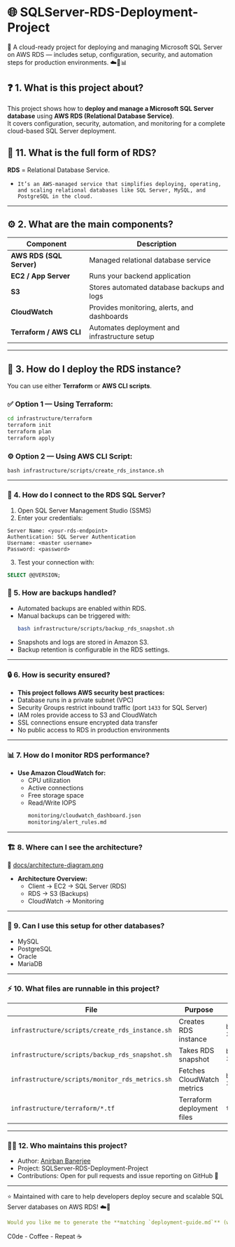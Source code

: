 # 🌐 SQLServer-RDS-Deployment-Project
🚀 A cloud-ready project for deploying and managing Microsoft SQL Server on AWS RDS — includes setup, configuration, security, and automation steps for production environments. ☁️🔐📊

## ❓ 1. What is this project about?
This project shows how to **deploy and manage a Microsoft SQL Server database** using **AWS RDS (Relational Database Service)**.  
It covers configuration, security, automation, and monitoring for a complete cloud-based SQL Server deployment.

## 🧠 11. What is the full form of RDS?
**RDS** = Relational Database Service.
- `It’s an AWS-managed service that simplifies deploying, operating, and scaling relational databases like SQL Server, MySQL, and PostgreSQL in the cloud.`

---

## ⚙️ 2. What are the main components?
| Component | Description |
|------------|-------------|
| **AWS RDS (SQL Server)** | Managed relational database service |
| **EC2 / App Server** | Runs your backend application |
| **S3** | Stores automated database backups and logs |
| **CloudWatch** | Provides monitoring, alerts, and dashboards |
| **Terraform / AWS CLI** | Automates deployment and infrastructure setup |

---

## 🚀 3. How do I deploy the RDS instance?
You can use either **Terraform** or **AWS CLI scripts**.

### ✅ Option 1 — Using Terraform:
```bash
cd infrastructure/terraform
terraform init
terraform plan
terraform apply
```

### ⚙️ Option 2 — Using AWS CLI Script:
```
bash infrastructure/scripts/create_rds_instance.sh
```
---

### 🔗 4. How do I connect to the RDS SQL Server?
1. Open SQL Server Management Studio (SSMS)
2. Enter your credentials:
```pgsql
Server Name: <your-rds-endpoint>
Authentication: SQL Server Authentication
Username: <master username>
Password: <password>
```
3. Test your connection with:
```sql
SELECT @@VERSION;
```
### 💾 5. How are backups handled?
- Automated backups are enabled within RDS.
- Manual backups can be triggered with:
  ```bash
  bash infrastructure/scripts/backup_rds_snapshot.sh
  ```
- Snapshots and logs are stored in Amazon S3.
- Backup retention is configurable in the RDS settings.

---

### 🔒 6. How is security ensured?
* **This project follows AWS security best practices:**
* Database runs in a private subnet (VPC)
* Security Groups restrict inbound traffic (port `1433` for SQL Server)
* IAM roles provide access to S3 and CloudWatch
* SSL connections ensure encrypted data transfer
* No public access to RDS in production environments

---

### 📊 7. How do I monitor RDS performance?
* **Use Amazon CloudWatch for:**
    - CPU utilization
    - Active connections
    - Free storage space
    - Read/Write IOPS
      ```bash
      monitoring/cloudwatch_dashboard.json
      monitoring/alert_rules.md
      ```

---

### 🏗️ 8. Where can I see the architecture?
📁 [docs/architecture-diagram.png](https://github.com/anirbanbanerjee07/SQLServer-RDS-Deployment-Project/blob/main/docs/architecture-diagram.png)
* **Architecture Overview:**
  - Client → EC2 → SQL Server (RDS)
  - RDS → S3 (Backups)
  - CloudWatch → Monitoring

---

### 🧩 9. Can I use this setup for other databases?
- MySQL
- PostgreSQL
- Oracle
- MariaDB

---

### ⚡ 10. What files are runnable in this project?
| File                                            | Purpose                    | How to Run                                           |
| ----------------------------------------------- | -------------------------- | ---------------------------------------------------- |
| `infrastructure/scripts/create_rds_instance.sh` | Creates RDS instance       | `bash infrastructure/scripts/create_rds_instance.sh` |
| `infrastructure/scripts/backup_rds_snapshot.sh` | Takes RDS snapshot         | `bash infrastructure/scripts/backup_rds_snapshot.sh` |
| `infrastructure/scripts/monitor_rds_metrics.sh` | Fetches CloudWatch metrics | `bash infrastructure/scripts/monitor_rds_metrics.sh` |
| `infrastructure/terraform/*.tf`                 | Terraform deployment files | `terraform apply`                                    |

---

### 👨‍💻 12. Who maintains this project?
- Author: [Anirban Banerjee](https://github.com/anirbanbanerjee07)
- Project: SQLServer-RDS-Deployment-Project
- Contributions: Open for pull requests and issue reporting on GitHub 💬

---

⭐ Maintained with care to help developers deploy secure and scalable SQL Server databases on AWS RDS! ☁️🔐
```yaml
Would you like me to generate the **matching `deployment-guide.md`** (with Terraform + AWS CLI step-by-step setup and example outputs) next so your `docs/` folder feels complete?
```

C0de - Coffee - Repeat ☕
